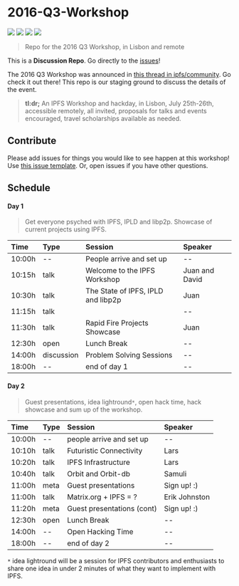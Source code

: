 # 2016-Q3-Workshop

[![](https://img.shields.io/badge/made%20by-Protocol%20Labs-blue.svg?style=flat-square)](http://ipn.io)
[![](https://img.shields.io/badge/project-IPFS-blue.svg?style=flat-square)](http://ipfs.io/)
[![](https://img.shields.io/badge/freenode-%23ipfs-blue.svg?style=flat-square)](http://webchat.freenode.net/?channels=%23ipfs)
[![](https://img.shields.io/badge/discussion_repo-go_to_issues-brightgreen.svg?style=flat-square)](https://github.com/ipfs/apps/issues)

> Repo for the 2016 Q3 Workshop, in Lisbon and remote

This is a **Discussion Repo**. Go directly to the [issues](//github.com/ipfs/2016-Q3-Workshop/issues)!

The 2016 Q3 Workshop was announced in [this thread in ipfs/community](https://github.com/ipfs/community/issues/142). Go check it out there! This repo is our staging ground to discuss the details of the event.

> **tl:dr;** An IPFS Workshop and hackday, in Lisbon, July 25th-26th, accessible remotely, all invited, proposals for talks and events encouraged, travel scholarships available as needed.

## Contribute

Please add issues for things you would like to see happen at this workshop! Use [this issue template](https://github.com/ipfs/2016-Q3-Workshop/issues/3). Or, open issues if you have other questions.

## Schedule

#### Day 1

> Get everyone psyched with IPFS, IPLD and libp2p. Showcase of current projects using IPFS.

| Time   | Type       | Session                            | Speaker
|:-------|:-----------|:-----------------------------------|:-------
| 10:00h | --         | People arrive and set up           | --
| 10:15h | talk       | Welcome to the IPFS Workshop       | Juan and David
| 10:30h | talk       | The State of IPFS, IPLD and libp2p | Juan
| 11:15h | talk       |                                    | --
| 11:30h | talk       | Rapid Fire Projects Showcase       | Juan
| 12:30h | open       | Lunch Break                        | --
| 14:00h | discussion | Problem Solving Sessions           | --
| 18:00h | --         | end of day 1                       | --

#### Day 2

> Guest presentations, idea lightround`*`, open hack time, hack showcase and sum up of the workshop.

| Time   | Type     | Session                    | Speaker
|:-------|:---------|:---------------------------|:-------
| 10:00h | --       | people arrive and set up   | --
| 10:10h | talk     | Futuristic Connectivity    | Lars
| 10:20h | talk     | IPFS Infrastructure        | Lars
| 10:40h | talk     | Orbit and Orbit-db         | Samuli
| 11:00h | meta     | Guest presentations        | Sign up! :)
| 11:00h | talk     | Matrix.org + IPFS = ?      | Erik Johnston
| 11:20h | meta     | Guest presentations (cont) | Sign up! :)
| 12:30h | open     | Lunch Break                | --
| 14:00h | --       | Open Hacking Time          | --
| 18:00h | --       | end of day 2               | --

`*` idea lightround will be a session for IPFS contributors and enthusiasts to share one idea in under 2 minutes of what they want to implement with IPFS.
